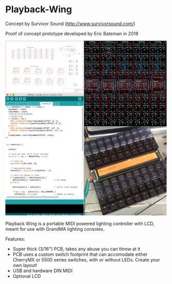 # Playback-Wing
Concept by Survivor Sound (http://www.survivorsound.com/)

Proof of concept prototype developed by Eric Bateman in 2018

![](IMG/Collage-MED.jpg)

Playback Wing is a portable MIDI powered lighting controller with LCD, meant for use with GrandMA lighting consoles.  

Features:
* Super thick (3/16") PCB, takes any abuse you can throw at it
* PCB uses a custom switch footprint that can accomodate either CherryMX or 5500 series switches, with or without LEDs. Create your own layout! 
* USB and hardware DIN MIDI
* Optional LCD 
